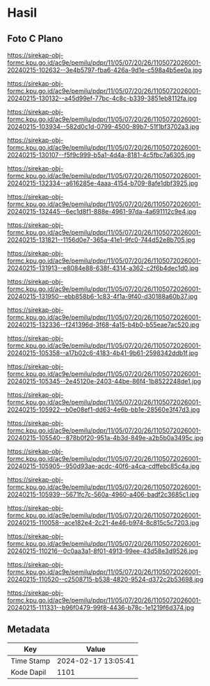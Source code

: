 # Hasil

## Foto C Plano

https://sirekap-obj-formc.kpu.go.id/ac9e/pemilu/pdpr/11/05/07/20/26/1105072026001-20240215-102632--3e4b5797-fba6-426a-9d1e-c598a4b5ee0a.jpg

https://sirekap-obj-formc.kpu.go.id/ac9e/pemilu/pdpr/11/05/07/20/26/1105072026001-20240215-130132--a45d99ef-77bc-4c8c-b339-3851eb8112fa.jpg

https://sirekap-obj-formc.kpu.go.id/ac9e/pemilu/pdpr/11/05/07/20/26/1105072026001-20240215-103934--582d0c1d-0799-4500-89b7-51f1bf3702a3.jpg

https://sirekap-obj-formc.kpu.go.id/ac9e/pemilu/pdpr/11/05/07/20/26/1105072026001-20240215-130107--f5f9c999-b5a1-4d4a-8181-4c5fbc7a6305.jpg

https://sirekap-obj-formc.kpu.go.id/ac9e/pemilu/pdpr/11/05/07/20/26/1105072026001-20240215-132334--a616285e-4aaa-4154-b709-8afe1dbf3925.jpg

https://sirekap-obj-formc.kpu.go.id/ac9e/pemilu/pdpr/11/05/07/20/26/1105072026001-20240215-132445--6ec1d8f1-888e-4961-97da-4a691112c9e4.jpg

https://sirekap-obj-formc.kpu.go.id/ac9e/pemilu/pdpr/11/05/07/20/26/1105072026001-20240215-131821--1156d0e7-365a-41e1-9fc0-744d52e8b705.jpg

https://sirekap-obj-formc.kpu.go.id/ac9e/pemilu/pdpr/11/05/07/20/26/1105072026001-20240215-131913--e8084e88-638f-4314-a362-c2f6b4dec1d0.jpg

https://sirekap-obj-formc.kpu.go.id/ac9e/pemilu/pdpr/11/05/07/20/26/1105072026001-20240215-131950--ebb858b6-1c83-4f1a-9f40-d30188a60b37.jpg

https://sirekap-obj-formc.kpu.go.id/ac9e/pemilu/pdpr/11/05/07/20/26/1105072026001-20240215-132336--f241396d-3f68-4a15-b4b0-b55eae7ac520.jpg

https://sirekap-obj-formc.kpu.go.id/ac9e/pemilu/pdpr/11/05/07/20/26/1105072026001-20240215-105358--a17b02c6-4183-4b41-9b61-2598342ddb1f.jpg

https://sirekap-obj-formc.kpu.go.id/ac9e/pemilu/pdpr/11/05/07/20/26/1105072026001-20240215-105345--2e45120e-2403-44be-86f4-1b8522248de1.jpg

https://sirekap-obj-formc.kpu.go.id/ac9e/pemilu/pdpr/11/05/07/20/26/1105072026001-20240215-105922--b0e08ef1-dd63-4e6b-bb1e-28560e3f47d3.jpg

https://sirekap-obj-formc.kpu.go.id/ac9e/pemilu/pdpr/11/05/07/20/26/1105072026001-20240215-105540--878b0f20-951a-4b3d-849e-a2b5b0a3495c.jpg

https://sirekap-obj-formc.kpu.go.id/ac9e/pemilu/pdpr/11/05/07/20/26/1105072026001-20240215-105905--950d93ae-acdc-40f6-a4ca-cdffebc85c4a.jpg

https://sirekap-obj-formc.kpu.go.id/ac9e/pemilu/pdpr/11/05/07/20/26/1105072026001-20240215-105939--5671fc7c-560a-4960-a406-badf2c3685c1.jpg

https://sirekap-obj-formc.kpu.go.id/ac9e/pemilu/pdpr/11/05/07/20/26/1105072026001-20240215-110058--ace182e4-2c21-4e46-b974-8c815c5c7203.jpg

https://sirekap-obj-formc.kpu.go.id/ac9e/pemilu/pdpr/11/05/07/20/26/1105072026001-20240215-110216--0c0aa3a1-8f01-4913-99ee-43d58e3d9526.jpg

https://sirekap-obj-formc.kpu.go.id/ac9e/pemilu/pdpr/11/05/07/20/26/1105072026001-20240215-110520--c2508715-b538-4820-9524-d372c2b53698.jpg

https://sirekap-obj-formc.kpu.go.id/ac9e/pemilu/pdpr/11/05/07/20/26/1105072026001-20240215-111331--b96f0479-99f8-4436-b78c-1e1219f6d374.jpg


## Metadata

| Key        | Value               |
| ---------- | ------------------- |
| Time Stamp | 2024-02-17 13:05:41 |
| Kode Dapil | 1101                |



